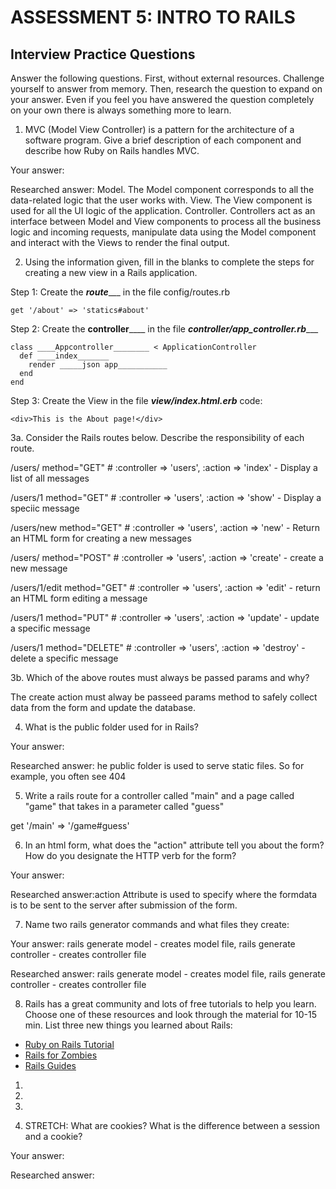 # ASSESSMENT 5: INTRO TO RAILS
## Interview Practice Questions

Answer the following questions. First, without external resources. Challenge yourself to answer from memory. Then, research the question to expand on your answer. Even if you feel you have answered the question completely on your own there is always something more to learn.

1. MVC (Model View Controller) is a pattern for the architecture of a software program. Give a brief description of each component and describe how Ruby on Rails handles MVC.

  Your answer:

  Researched answer: Model. The Model component corresponds to all the data-related logic that the user works with.
  View. The View component is used for all the UI logic of the application.
  Controller. Controllers act as an interface between Model and View components to process all the business logic and incoming requests, manipulate data using the Model component and interact with the Views to render the final output.



2. Using the information given, fill in the blanks to complete the steps for creating a new view in a Rails application.

  Step 1: Create the ___route______ in the file config/routes.rb
  ```
  get '/about' => 'statics#about'
  ```

  Step 2: Create the ____controller________ in the file _____controller/app_controller.rb________
  ```
  class ____Appcontroller________ < ApplicationController
    def ____index_______
      render _____json app___________
    end
  end
  ```

  Step 3: Create the View in the file _______view/index.html.erb_______
  code:
  ```
  <div>This is the About page!</div>
  ```


3a. Consider the Rails routes below. Describe the responsibility of  each route.


/users/       method="GET"     # :controller => 'users', :action => 'index' -  Display a list of all messages

/users/1      method="GET"     # :controller => 'users', :action => 'show' - Display a speciic message

/users/new    method="GET"     # :controller => 'users', :action => 'new' - Return an HTML form for creating a new messages

/users/       method="POST"    # :controller => 'users', :action => 'create' - create a new message

/users/1/edit method="GET"     # :controller => 'users', :action => 'edit' - return an HTML form editing a message

/users/1      method="PUT"     # :controller => 'users', :action => 'update' - update a specific message

/users/1      method="DELETE"  # :controller => 'users', :action => 'destroy' - delete a specific message



3b. Which of the above routes must always be passed params and why?

The create action must alway be passeed params method to safely collect data from the form and update the database.


4. What is the public folder used for in Rails?

  Your answer:

  Researched answer: he public folder is used to serve static files. So for example, you often see 404



5. Write a rails route for a controller called "main" and a page called "game" that takes in a parameter called "guess"

 get '/main' => '/game#guess'


6. In an html form, what does the "action" attribute tell you about the form? How do you designate the HTTP verb for the form?

  Your answer:

  Researched answer:action Attribute is used to specify where the formdata is to be sent to the server after submission of the form.
  



7. Name two rails generator commands and what files they create:

  Your answer: rails generate model - creates model file, rails generate controller - creates controller file

  Researched answer: rails generate model - creates model file, rails generate controller - creates controller file


8. Rails has a great community and lots of free tutorials to help you learn. Choose one of these resources and look through the material for 10-15 min. List three new things you learned about Rails:
- [Ruby on Rails Tutorial](https://www.tutorialspoint.com/ruby-on-rails/index.htm)
- [Rails for Zombies](http://railsforzombies.org)
- [Rails Guides](http://guides.rubyonrails.org/getting_started.html)

1.

2.

3.

9. STRETCH: What are cookies? What is the difference between a session and a cookie?

  Your answer:

  Researched answer:
